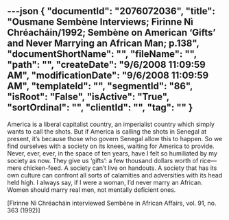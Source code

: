 ---json
{
  "documentId": "2076072036",
  "title": "Ousmane Sembène Interviews; Fìrinne Nì Chréacháin/1992; Sembène on American ‘Gifts’ and Never Marrying an African Man; p.138",
  "documentShortName": "",
  "fileName": "",
  "path": "",
  "createDate": "9/6/2008 11:09:59 AM",
  "modificationDate": "9/6/2008 11:09:59 AM",
  "templateId": "",
  "segmentId": "86",
  "isRoot": "False",
  "isActive": "True",
  "sortOrdinal": "",
  "clientId": "",
  "tag": ""
}
---

America is a liberal capitalist country, an imperialist country which simply wants to call the shots. But if America is calling the shots in Senegal at present, it’s because those who govern Senegal allow this to happen. So we find ourselves with a society on its knees, waiting for America to provide. Never, ever, ever, in the space of ten years, have I felt so humiliated by my society as now. They give us ‘gifts’: a few thousand dollars worth of rice—mere chicken-feed. A society can’t live on handouts. A society that has its own culture can confront all sorts of calamities and adversities with its head held high. I always say, if I were a woman, I’d never marry an African. Women should marry real men, not mentally deficient ones.

[Fìrinne Nì Chréacháin interviewed Sembène in African Affairs, vol. 91, no. 363 (1992)]
